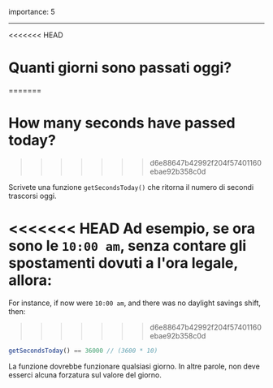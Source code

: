 importance: 5

---

<<<<<<< HEAD
# Quanti giorni sono passati oggi?
=======
# How many seconds have passed today?
>>>>>>> d6e88647b42992f204f57401160ebae92b358c0d

Scrivete una funzione `getSecondsToday()` che ritorna il numero di secondi trascorsi oggi.

<<<<<<< HEAD
Ad esempio, se ora sono le `10:00 am`, senza contare gli spostamenti dovuti a l'ora legale, allora:
=======
For instance, if now were `10:00 am`, and there was no daylight savings shift, then:
>>>>>>> d6e88647b42992f204f57401160ebae92b358c0d

```js
getSecondsToday() == 36000 // (3600 * 10)
```

La funzione dovrebbe funzionare qualsiasi giorno. In altre parole, non deve esserci alcuna forzatura sul valore del giorno.
